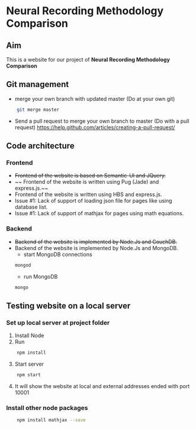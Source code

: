 # Neural Recording Methodology Comparison

## Aim
This is a website for our project of __Neural Recording Methodology Comparison__


## Git management
* merge your own branch with updated master (Do at your own git)
```bash
    git merge master
```
* Send a pull request to merge your own branch to master (Do with a pull request)
https://help.github.com/articles/creating-a-pull-request/


## Code architecture
### Frontend
* ~~Frontend of the website is based on Semantic-UI and JQuery.~~
* ~~ Frontend of the website is written using Pug (Jade) and express.js.~~
* Frontend of the website is written using HBS and express.js.
* Issue #1: Lack of support of loading json file for pages like using database list.
* Issue #1: Lack of support of mathjax for pages using math equations.

### Backend
* ~~Backend of the website is implemented by Node.Js and CouchDB.~~
* Backend of the website is implemented by Node.Js and MongoDB.
    * start MongoDB connections
    ```bash
    mongod
    ```
    * run MongoDB
    ```bash
    mongo
    ```

## Testing website on a local server

### Set up local server at project folder
1. Install Node
2. Run
```bash
    npm install
```
3. Start server
```bash
    npm start
```
4. It will show the website at local and external addresses ended with port 10001

### Install other node packages

```bash
    npm install mathjax --save
```
